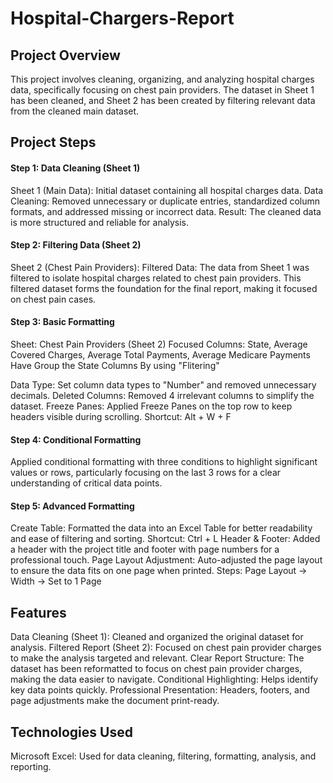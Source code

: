 # Hospital-Chargers-Report

## Project Overview
This project involves cleaning, organizing, and analyzing hospital charges data, specifically focusing on chest pain providers. The dataset in Sheet 1 has been cleaned, and Sheet 2 has been created by filtering relevant data from the cleaned main dataset.

## Project Steps
#### Step 1: Data Cleaning (Sheet 1)
Sheet 1 (Main Data):
Initial dataset containing all hospital charges data.
Data Cleaning: Removed unnecessary or duplicate entries, standardized column formats, and addressed missing or incorrect data.
Result: The cleaned data is more structured and reliable for analysis.
#### Step 2: Filtering Data (Sheet 2)
Sheet 2 (Chest Pain Providers):
Filtered Data: The data from Sheet 1 was filtered to isolate hospital charges related to chest pain providers.
This filtered dataset forms the foundation for the final report, making it focused on chest pain cases.
#### Step 3: Basic Formatting
Sheet: Chest Pain Providers (Sheet 2)
Focused Columns:
 State, Average Covered Charges,  Average Total Payments, Average Medicare Payments
Have Group the State Columns By using "Flitering"

Data Type:
Set column data types to "Number" and removed unnecessary decimals.
Deleted Columns:
Removed 4 irrelevant columns to simplify the dataset.
Freeze Panes:
Applied Freeze Panes on the top row to keep headers visible during scrolling.
Shortcut: Alt + W + F
#### Step 4: Conditional Formatting
Applied conditional formatting with three conditions to highlight significant values or rows, particularly focusing on the last 3 rows for a clear understanding of critical data points.
#### Step 5: Advanced Formatting
Create Table: Formatted the data into an Excel Table for better readability and ease of filtering and sorting.
Shortcut: Ctrl + L
Header & Footer:
Added a header with the project title and footer with page numbers for a professional touch.
Page Layout Adjustment:
Auto-adjusted the page layout to ensure the data fits on one page when printed.
Steps: Page Layout -> Width -> Set to 1 Page

## Features
Data Cleaning (Sheet 1): Cleaned and organized the original dataset for analysis.
Filtered Report (Sheet 2): Focused on chest pain provider charges to make the analysis targeted and relevant.
Clear Report Structure: The dataset has been reformatted to focus on chest pain provider charges, making the data easier to navigate.
Conditional Highlighting: Helps identify key data points quickly.
Professional Presentation: Headers, footers, and page adjustments make the document print-ready.

## Technologies Used
Microsoft Excel: Used for data cleaning, filtering, formatting, analysis, and reporting.
